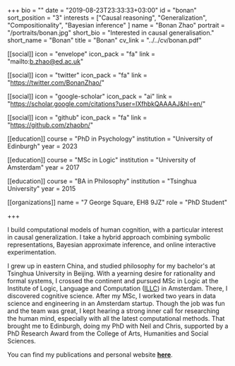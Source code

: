 +++
bio = ""
date = "2019-08-23T23:33:33+03:00"
id = "bonan"
sort_position = "3"
interests = ["Causal reasoning", "Generalization", "Compositionality", "Bayesian inference" ]
name = "Bonan Zhao"
portrait = "/portraits/bonan.jpg"
short_bio = "Interested in causal generalisation."
short_name = "Bonan"
title = "Bonan"
cv_link = "../../cv/bonan.pdf"

[[social]]
    icon = "envelope"
    icon_pack = "fa"
    link = "mailto:b.zhao@ed.ac.uk"

[[social]]
    icon = "twitter"
    icon_pack = "fa"
    link = "https://twitter.com/BonanZhao/"

[[social]]
    icon = "google-scholar"
    icon_pack = "ai"
    link = "https://scholar.google.com/citations?user=IXfhbkQAAAAJ&hl=en/"

[[social]]
    icon = "github"
    icon_pack = "fa"
    link = "https://github.com/zhaobn/"

[[education]]
    course = "PhD in Psychology"
    institution = "University of Edinburgh"
    year = 2023

[[education]]
    course = "MSc in Logic"
    institution = "University of Amsterdam"
    year = 2017

[[education]]
    course = "BA in Philosophy"
    institution = "Tsinghua University"
    year = 2015

[[organizations]]
    name = "7 George Square, EH8 9JZ"
    role = "PhD Student"

+++

<!-- You can write $\LaTeX$ and *Markdown* here. -->

I build computational models of human cognition, with a particular interest in causal generalization.
I take a hybrid approach combining symbolic representations, Bayesian approximate inference, and online interactive experimentation.

I grew up in eastern China, and studied philosophy for my bachelor's at Tsinghua University in Beijing.
With a yearning desire for rationality and formal systems, I crossed the continent and pursued MSc in Logic at the Institute of Logic, Language and Computation ([ILLC](https://www.illc.uva.nl/)) in Amsterdam.
There, I discovered cognitive science.
After my MSc, I worked two years in data science and engineering in an Amsterdam startup.
Though the job was fun and the team was great, I kept hearing a strong inner call for researching the human mind, especially with all the latest computational methods.
That brought me to Edinburgh, doing my PhD with Neil and Chris, supported by a PhD Research Award from the College of Arts, Humanities and Social Sciences.

You can find my publications and personal website [**here**](https://zhaobn.github.io).
